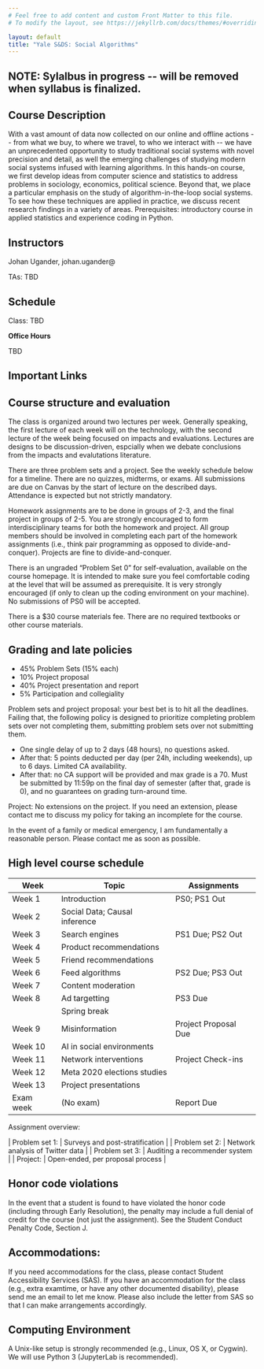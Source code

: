```yaml
---
# Feel free to add content and custom Front Matter to this file.
# To modify the layout, see https://jekyllrb.com/docs/themes/#overriding-theme-defaults

layout: default
title: "Yale S&DS: Social Algorithms"
---
```


## NOTE: Sylalbus in progress -- will be removed when syllabus is finalized.


## Course Description

With a vast amount of data now collected on our online and offline actions -- from what we buy, to where we travel, to who we interact with -- we have an unprecedented opportunity to study traditional social systems with novel precision and detail, as well the emerging challenges of studying modern social systems infused with learning algorithms. In this hands-on course, we first develop ideas from computer science and statistics to address problems in sociology, economics, political science. Beyond that, we place a particular emphasis on the study of algorithm-in-the-loop social systems. To see how these techniques are applied in practice, we discuss recent research findings in a variety of areas. Prerequisites: introductory course in applied statistics and experience coding in Python.

## Instructors
Johan Ugander, johan.ugander@ 

TAs: TBD 

## Schedule
Class: TBD

**Office Hours**

TBD

<!--
* Greg: Tues 11:30a -- 1:30p (starting October 4) @ Encina W 101
* Monte: Weds 3:00p -- 5:00p (starting October 5) @ Littlefield 103
	* **NOTE:** Monte will hold office hours on Monday, 10/17 from 4--6pm @ Littlefield 103 instead of Wednesday to accommodate the new Assignment 1 deadline of 10/18.
* Johan: Thurs 10:20a -- 11:15a (starting Sept 29)
-->

## Important Links
<!-- 
* [Canvas page](https://canvas.stanford.edu/courses/x)
* [course Github repo](https://www.github.com/mse231/mse231_f22)
-->

## Course structure and evaluation
The class is organized around two lectures per week. Generally speaking, the first lecture of each week will on the technology, with the second lecture of the week being focused on impacts and evaluations. Lectures are designs to be discussion-driven, espcially when we debate conclusions from the impacts and evalutations literature.

There are three problem sets and a project. See the weekly schedule below for a timeline. There are no quizzes, midterms, or exams. All submissions are due on Canvas by the start of lecture on the described days. Attendance is expected but not strictly mandatory.

Homework assignments are to be done in groups of 2-3, and the final project in groups of 2-5. You are strongly encouraged to form interdisciplinary teams for both the homework and project. All group members should be involved in completing each part of the homework assignments (i.e., think pair programming as opposed to divide-and-conquer). Projects are fine to divide-and-conquer.

There is an ungraded “Problem Set 0” for self-evaluation, available on the course homepage. It is intended to make sure you feel comfortable coding at the level that will be assumed as prerequisite. It is very strongly encouraged (if only to clean up the coding environment on your machine). No submissions of PS0 will be accepted.

There is a $30 course materials fee. There are no required textbooks or other course materials.

## Grading and late policies
* 45% Problem Sets (15% each)
* 10% Project proposal
* 40% Project presentation and report
* 5% Participation and collegiality

Problem sets and project proposal: your best bet is to hit all the deadlines. Failing that, the following policy is designed to prioritize completing problem sets over not completing them, submitting problem sets over not submitting them.  
- One single delay of up to 2 days (48 hours), no questions asked. 
- After that: 5 points deducted per day (per 24h, including weekends), up to 6 days. Limited CA availability. 
- After that: no CA support will be provided and max grade is a 70. Must be submitted by 11:59p on the final day of semester (after that, grade is 0), and no guarantees on grading turn-around time.

Project: No extensions on the project. If you need an extension, please contact me to discuss my policy for taking an incomplete for the course.

In the event of a family or medical emergency, I am fundamentally a reasonable person. Please contact me as soon as possible.

## High level course schedule

| Week | Topic | Assignments |
| --- | --- | --- |
| Week 1  | Introduction	| 	PS0; PS1 Out |
| Week 2  | Social Data; Causal inference | |
| Week 3  | Search engines | PS1 Due; PS2 Out  |
| Week 4  | Product recommendations						|  |
| Week 5  | Friend recommendations | |
| Week 6  | Feed algorithms |  PS2 Due; PS3 Out |
| Week 7  | Content moderation | |	
| Week 8  | Ad targetting	   | PS3 Due |
| | Spring break | |
| Week 9   | Misinformation	   | Project Proposal Due |	
| Week 10 |  AI in social environments | |
| Week 11  | Network interventions	| Project Check-ins |
| Week 12  | Meta 2020 elections studies                 | |
| Week 13 | Project presentations                       | | 
| Exam week | (No exam)	 | Report Due | 

<!--
Social contagion, diffusion, social influence
Online surveys; digital demography
Cell phone and mobility data
-->

Assignment overview:

| Problem set 1: 	| Surveys and post-stratification   | 
| Problem set 2:  	| Network analysis of Twitter data | 
| Problem set 3: 	| Auditing a recommender system | 
| Project: 	| Open-ended, per proposal process |

## Honor code violations
In the event that a student is found to have violated the honor code 
(including through Early Resolution), the penalty may include a full denial of credit for the course (not just the assignment). See the Student Conduct Penalty Code, Section J.

## Accommodations:
If you need accommodations for the class, please contact Student Accessibility Services (SAS). If you have an accommodation for the class (e.g., extra examtime, or have any other documented disability), please send me an email to let me know. Please also include the letter from SAS so that I can make arrangements accordingly.

## Computing Environment

A Unix-like setup is strongly recommended (e.g., Linux, OS X, or Cygwin). We will use Python 3 (JupyterLab is recommended). 
